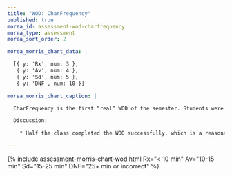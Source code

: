 ```yaml
---
title: "WOD: CharFrequency"
published: true
morea_id: assessment-wod-charfrequency
morea_type: assessment
morea_sort_order: 2

morea_morris_chart_data: |

  [{ y: 'Rx', num: 3 },
   { y: 'Av', num: 4 },
   { y: 'Sd', num: 5 },
   { y: 'DNF', num: 10 }]

morea_morris_chart_caption: |

  CharFrequency is the first “real” WOD of the semester. Students were asked to implement a Java program which differs only slightly from the last Java Practice WOD.

  Discussion:

    * Half the class completed the WOD successfully, which is a reasonable starting point.  My hope is that the percentage of DNFs will decrease as the semester continues and everyone gets more experienced.

---
```


{%  include assessment-morris-chart-wod.html Rx="< 10 min" Av="10-15 min" Sd="15-25 min" DNF="25+ min or incorrect"  %}



